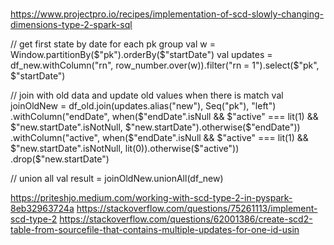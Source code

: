 # 

https://www.projectpro.io/recipes/implementation-of-scd-slowly-changing-dimensions-type-2-spark-sql

// get first state by date for each pk group
val w = Window.partitionBy($"pk").orderBy($"startDate")
val updates = df_new.withColumn("rn", row_number.over(w)).filter("rn = 1").select($"pk", $"startDate")

// join with old data and update old values when there is match
val joinOldNew = df_old.join(updates.alias("new"), Seq("pk"), "left")
                       .withColumn("endDate", when($"endDate".isNull && $"active" === lit(1) && $"new.startDate".isNotNull, $"new.startDate").otherwise($"endDate"))
                       .withColumn("active", when($"endDate".isNull && $"active" === lit(1) && $"new.startDate".isNotNull, lit(0)).otherwise($"active"))
                       .drop($"new.startDate")

// union all
val result = joinOldNew.unionAll(df_new) 

https://priteshjo.medium.com/working-with-scd-type-2-in-pyspark-8eb32963724a
https://stackoverflow.com/questions/75261113/implement-scd-type-2
https://stackoverflow.com/questions/62001386/create-scd2-table-from-sourcefile-that-contains-multiple-updates-for-one-id-usin
